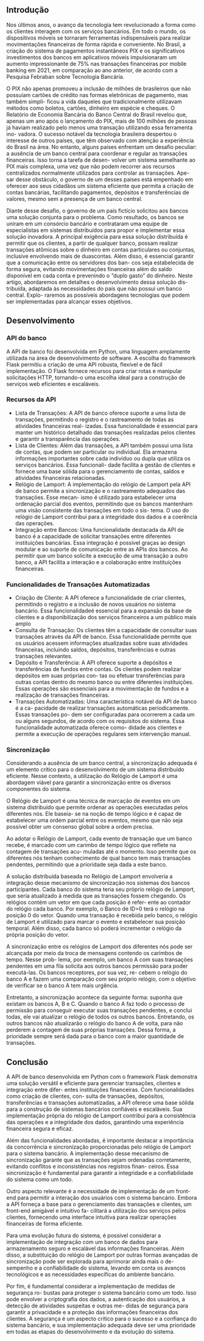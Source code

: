 ## Introdução
Nos últimos anos, o avanço da tecnologia tem revolucionado a forma como os clientes
interagem com os serviços bancários. Em todo o mundo, os dispositivos móveis se
tornaram ferramentas indispensáveis para realizar movimentações financeiras de forma
rápida e conveniente. No Brasil, a criação do sistema de pagamentos instantâneos PIX
e os significativos investimentos dos bancos em aplicativos móveis impulsionaram um
aumento impressionante de 75% nas transações financeiras por mobile banking em 2021,
em comparação ao ano anterior, de acordo com a Pesquisa Febraban sobre Tecnologia
Bancária.

O PIX não apenas promoveu a inclusão de milhões de brasileiros que não
possuı́am cartões de crédito nas formas eletrônicas de pagamento, mas também simpli-
ficou a vida daqueles que tradicionalmente utilizavam métodos como boletos, cartões,
dinheiro em espécie e cheques. O Relatório de Economia Bancária do Banco Central do
Brasil revelou que, apenas um ano após o lançamento do PIX, mais de 100 milhões de
pessoas já haviam realizado pelo menos uma transação utilizando essa ferramenta ino-
vadora. O sucesso notável da tecnologia brasileira despertou o interesse de outros paı́ses,
que têm observado com atenção a experiência do Brasil na área.
No entanto, alguns paı́ses enfrentam um desafio peculiar: a ausência de um banco
central para coordenar e regular as transações financeiras. Isso torna a tarefa de desen-
volver um sistema semelhante ao PIX mais complexa, uma vez que não podem recorrer
aos recursos centralizados normalmente utilizados para controlar as transações. Ape-
sar desse obstáculo, o governo de um desses paı́ses está empenhado em oferecer aos
seus cidadãos um sistema eficiente que permita a criação de contas bancárias, facilitando
pagamentos, depósitos e transferências de valores, mesmo sem a presença de um banco
central.

Diante desse desafio, o governo de um paı́s fictı́cio solicitou aos bancos uma
solução conjunta para o problema. Como resultado, os bancos se uniram em um consórcio
bancário e contrataram uma equipe de especialistas em sistemas distribuı́dos para propor
e implementar essa solução inovadora. A principal exigência para essa solução distribuı́da
é permitir que os clientes, a partir de qualquer banco, possam realizar transações atômicas
sobre o dinheiro em contas particulares ou conjuntas, inclusive envolvendo mais de duascontas. Além disso, é essencial garantir que a comunicação entre os servidores dos ban-
cos seja estabelecida de forma segura, evitando movimentações financeiras além do saldo
disponı́vel em cada conta e prevenindo o ”duplo gasto” do dinheiro.
Neste artigo, abordaremos em detalhes o desenvolvimento dessa solução dis-
tribuı́da, adaptada às necessidades do paı́s que não possui um banco central. Explo-
raremos as possı́veis abordagens tecnologias que podem ser implementadas para alcançar
esses objetivos.

## Desenvolvimento

### API do banco
A API de banco foi desenvolvida em Python, uma linguagem amplamente utilizada na
área de desenvolvimento de software. A escolha do framework Flask permitiu a criação
de uma API robusta, flexı́vel e de fácil implementação. O Flask fornece recursos para criar
rotas e manipular solicitações HTTP, tornando-o uma escolha ideal para a construção de
serviços web eficientes e escaláveis.
### Recursos da API
- Lista de Transações: A API de banco oferece suporte a uma lista de transações,
permitindo o registro e o rastreamento de todas as atividades financeiras real-
izadas. Essa funcionalidade é essencial para manter um histórico detalhado das
transações realizadas pelos clientes e garantir a transparência das operações.
- Lista de Clientes: Além das transações, a API também possui uma lista de contas,
que podem ser particular ou individual. Ela armazena informações importantes
sobre cada indivı́duo ou dupla que utiliza os serviços bancários. Essa funcionali-
dade facilita a gestão de clientes e fornece uma base sólida para o gerenciamento
de contas, saldos e atividades financeiras relacionadas.
- Relógio de Lamport: A implementação do relógio de Lamport pela API de banco
permite a sincronização e o rastreamento adequados das transações. Esse mecan-
ismo é utilizado para estabelecer uma ordenação parcial dos eventos, permitindo
que os bancos mantenham uma visão consistente das transações em todo o sis-
tema. O uso do relógio de Lamport contribui para a integridade dos dados e a
coerência das operações.
- Integração entre Bancos: Uma funcionalidade destacada da API de banco é a
capacidade de solicitar transações entre diferentes instituições bancárias. Essa
integração é possı́vel graças ao design modular e ao suporte de comunicação
entre as APIs dos bancos. Ao permitir que um banco solicite a execução de
uma transação a outro banco, a API facilita a interação e a colaboração entre
instituições financeiras.
### Funcionalidades de Transações Automatizadas
- Criação de Cliente: A API oferece a funcionalidade de criar clientes, permitindo o
registro e a inclusão de novos usuários no sistema bancário. Essa funcionalidadeé essencial para a expansão da base de clientes e a disponibilização dos serviços
financeiros a um público mais amplo
- Consulta de Transação: Os clientes têm a capacidade de consultar suas transações
através da API de banco. Essa funcionalidade permite que os usuários acessem
informações atualizadas sobre suas atividades financeiras, incluindo saldos,
depósitos, transferências e outras transações relevantes.
- Depósito e Transferência: A API oferece suporte a depósitos e transferências de
fundos entre contas. Os clientes podem realizar depósitos em suas próprias con-
tas ou efetuar transferências para outras contas dentro do mesmo banco ou entre
diferentes instituições. Essas operações são essenciais para a movimentação de
fundos e a realização de transações financeiras.
- Transações Automatizadas: Uma caracterı́stica notável da API de banco é a ca-
pacidade de realizar transações automáticas periodicamente. Essas transações po-
dem ser configuradas para ocorrerem a cada um ou alguns segundos, de acordo
com os requisitos do sistema. Essa funcionalidade automatizada oferece como-
didade aos clientes e permite a execução de operações regulares sem intervenção
manual.
### Sincronização
Considerando a ausência de um banco central, a sincronização adequada é um elemento
crı́tico para o desenvolvimento de um sistema distribuı́do eficiente. Nesse contexto, a
utilização do Relógio de Lamport é uma abordagem viável para garantir a sincronização
entre os diversos componentes do sistema.

O Relógio de Lamport é uma técnica de marcação de eventos em um sistema
distribuı́do que permite ordenar as operações executadas pelos diferentes nós. Ele baseia-
se na noção de tempo lógico e é capaz de estabelecer uma ordem parcial entre os eventos,
mesmo que não seja possı́vel obter um consenso global sobre a ordem precisa.

Ao adotar o Relógio de Lamport, cada evento de transação que um banco recebe,
é marcado com um carimbo de tempo lógico que reflete na contagem de transações acu-
muladas até o momento. Isso permite que os diferentes nós tenham conhecimento de qual
banco tem mais transações pendentes, permitindo que a prioridade seja dada a este banco.

A solução distribuı́da baseada no Relógio de Lamport envolveria a integração
desse mecanismo de sincronização nos sistemas dos bancos participantes. Cada banco
do sistema teria seu próprio relógio de Lamport, que seria atualizado à medida que as
transações fossem chegando. Os relógios contém um vetor em que cada posição é refer-
ente ao contador do relógio cada banco. Por exemplo, o Banco de ID=0 terá o relógio na
posição 0 do vetor. Quando uma transação é recebida pelo banco, o relógio de Lamport
é utilizado para marcar o evento e estabelecer sua posição temporal. Além disso, cada
banco só poderá incrementar o relógio da própria posição do vetor.

A sincronização entre os relógios de Lamport dos diferentes nós pode ser
alcançada por meio da troca de mensagens contendo os carimbos de tempo. Nesse prob-
lema, por exemplo, um banco A com suas transações pendentes em uma fila solicita aos
outros bancos permissão para poder executá-las. Os bancos receptores, por sua vez, re-
cebem o relógio do banco A e fazem uma comparação com seu próprio relógio, com o
objetivo de verificar se o banco A tem mais urgência.

Entretanto, a sincronização acontece da seguinte forma: suponha que existam os
bancos A, B e C. Quando o banco A faz todo o processo de permissão para conseguir
executar suas transações pendentes, e conclui todas, ele vai atualizar o relógio de todos
os outros bancos. Entretando, os outros bancos não atualizarão o relógio do banco A
de volta, para não perderem a contagem de suas próprias transações. Dessa forma, a
prioridade sempre será dada para o banco com a maior quantidade de transações.

## Conclusão
A API de banco desenvolvida em Python com o framework Flask demonstra uma
solução versátil e eficiente para gerenciar transações, clientes e integração entre difer-
entes instituições financeiras. Com funcionalidades como criação de clientes, con-
sulta de transações, depósitos, transferências e transações automatizadas, a API oferece
uma base sólida para a construção de sistemas bancários confiáveis e escaláveis. Sua
implementação própria do relógio de Lamport contribui para a consistência das operações
e a integridade dos dados, garantindo uma experiência financeira segura e eficaz.

Além das funcionalidades abordadas, é importante destacar a importância da
concorrência e sincronização proporcionadas pelo relógio de Lamport para o sistema
bancário. A implementação desse mecanismo de sincronização garante que as transações
sejam ordenadas corretamente, evitando conflitos e inconsistências nos registros finan-
ceiros. Essa sincronização é fundamental para garantir a integridade e a confiabilidade do
sistema como um todo.

Outro aspecto relevante é a necessidade de implementação de um front-end para
permitir a interação dos usuários com o sistema bancário. Embora a API forneça a base
para o gerenciamento das transações e clientes, um front-end amigável e intuitivo fa-
cilitará a utilização dos serviços pelos clientes, fornecendo uma interface intuitiva para
realizar operações financeiras de forma eficiente.

Para uma evolução futura do sistema, é possı́vel considerar a implementação
de integração com um banco de dados para armazenamento seguro e escalável das
informações financeiras. Além disso, a substituição do relógio de Lamport por outras
formas avançadas de sincronização pode ser explorada para aprimorar ainda mais o de-
sempenho e a confiabilidade do sistema, levando em conta os avanços tecnológicos e as
necessidades especı́ficas do ambiente bancário.

Por fim, é fundamental considerar a implementação de medidas de segurança ro-
bustas para proteger o sistema bancário como um todo. Isso pode envolver a criptografia
dos dados, a autenticação dos usuários, a detecção de atividades suspeitas e outras me-
didas de segurança para garantir a privacidade e a proteção das informações financeiras
dos clientes. A segurança é um aspecto crı́tico para o sucesso e a confiança do sistema
bancário, e sua implementação adequada deve ser uma prioridade em todas as etapas do
desenvolvimento e da evolução do sistema.
